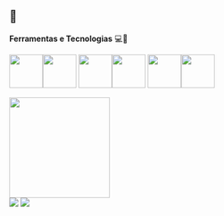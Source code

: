 ##  👋

<!--
**MR1C10/MR1C10** is a ✨ _special_ ✨ repository because its `README.md` (this file) appears on your GitHub profile.

Here are some ideas to get you started:

- 🔭 I’m currently working on ...
- 🌱 I’m currently learning ...
- 👯 I’m looking to collaborate on ...
- 🤔 I’m looking for help with ...
- 💬 Ask me about ...
- 📫 How to reach me: ...
- 😄 Pronouns: ...
- ⚡ Fun fact: ...
-->
<p align="left">
  <strong>Ferramentas e Tecnologias</strong> 💻🚀

<img src="https://cdn.jsdelivr.net/gh/devicons/devicon@latest/icons/python/python-original.svg" style= "width: 60px; heigth: 60px" /><img src="https://cdn.jsdelivr.net/gh/devicons/devicon@latest/icons/csharp/csharp-original.svg" style= "width: 60px; heigth: 60px"/>
<img src="https://cdn.jsdelivr.net/gh/devicons/devicon@latest/icons/css3/css3-original.svg" style= "width: 60px; heigth: 60px" /><img src="https://cdn.jsdelivr.net/gh/devicons/devicon@latest/icons/html5/html5-original.svg" style= "width: 60px; heigth: 60px" />
<img src="https://cdn.jsdelivr.net/gh/devicons/devicon@latest/icons/javascript/javascript-original.svg" style= "width: 60px; heigth: 60px" /><img src="https://cdn.jsdelivr.net/gh/devicons/devicon@latest/icons/git/git-plain.svg" style= "width: 60px; heigth: 60px" />
</p>
<a href="https://github.com/MR1C10">
<img loading="lazy" height="180em" src="https://github-readme-stats.vercel.app/api/top-langs/?username=MR1C10&layout=compact&langs_count=7&theme=dracula"/>
<!-- <img loading="lazy" height="180em" src="https://github-readme-stats.vercel.app/api?username=MR1C10&show_icons=true&theme=dracula&include_all_commits=true&count_private=true"/> -->
</div>
<div>
<!-- <a href="https://www.youtube.com/seu-canal-youtube-aqui" target="_blank"><img loading="lazy" src="https://img.shields.io/badge/YouTube-FF0000?style=for-the-badge&logo=youtube&logoColor=white" target="_blank"></a> -->
<!-- <a href="https://instagram.com/seu-usuário-instagram-aqui" target="_blank"><img loading="lazy" src="https://img.shields.io/badge/-Instagram-%23E4405F?style=for-the-badge&logo=instagram&logoColor=white" target="_blank"></a> -->
<!-- <a href="https://www.twitch.tv/seu-usuário-aqui" target="_blank"><img loading="lazy" src="https://img.shields.io/badge/Twitch-9146FF?style=for-the-badge&logo=twitch&logoColor=white" target="_blank"></a> -->
<a href = "mailto:mauriciorcsouza1206@gmail.com"><img loading="lazy" src="https://img.shields.io/badge/Gmail-D14836?style=for-the-badge&logo=gmail&logoColor=white" target="_blank"></a>
<a href="https://www.linkedin.com/in/mauricio-rodrigues-603a821b7" target="_blank"><img loading="lazy" src="https://img.shields.io/badge/-LinkedIn-%230077B5?style=for-the-badge&logo=linkedin&logoColor=white" target="_blank"></a>   
</div>
